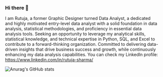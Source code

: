 ### Hi there 👋

I am Rutuja, a former Graphic Designer turned Data Analyst, a dedicated and highly motivated entry-level data analyst with a solid foundation in data analysis, statistical methodologies, and proficiency in essential data analysis tools. Seeking an opportunity to leverage my analytical skills, statistical knowledge, and technical expertise in Python, SQL, and Excel to contribute to a forward-thinking organization. Committed to delivering data-driven insights that drive business success and growth, while continuously enhancing my data analysis capabilities. You can check my LinkedIn profile: https://www.linkedin.com/in/rutuja-sharma/

![Anurag's GitHub stats](https://github-readme-stats.vercel.app/api?username=Rutujasharma&theme=dark&show_icons=true)
